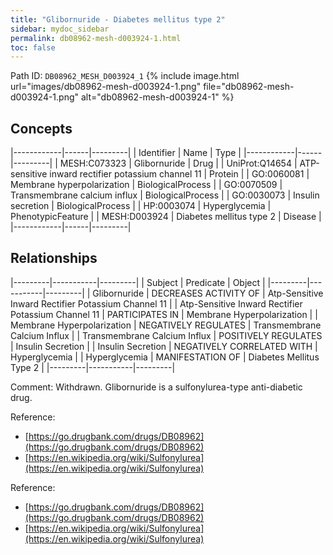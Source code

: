 ```yaml
---
title: "Glibornuride - Diabetes mellitus type 2"
sidebar: mydoc_sidebar
permalink: db08962-mesh-d003924-1.html
toc: false 
---
```



Path ID: `DB08962_MESH_D003924_1`
{% include image.html url="images/db08962-mesh-d003924-1.png" file="db08962-mesh-d003924-1.png" alt="db08962-mesh-d003924-1" %}

## Concepts

|------------|------|---------|
| Identifier | Name | Type    |
|------------|------|---------|
| MESH:C073323 | Glibornuride | Drug |
| UniProt:Q14654 | ATP-sensitive inward rectifier potassium channel 11 | Protein |
| GO:0060081 | Membrane hyperpolarization | BiologicalProcess |
| GO:0070509 | Transmembrane calcium influx | BiologicalProcess |
| GO:0030073 | Insulin secretion | BiologicalProcess |
| HP:0003074 | Hyperglycemia | PhenotypicFeature |
| MESH:D003924 | Diabetes mellitus type 2 | Disease |
|------------|------|---------|

## Relationships

|---------|-----------|---------|
| Subject | Predicate | Object  |
|---------|-----------|---------|
| Glibornuride | DECREASES ACTIVITY OF | Atp-Sensitive Inward Rectifier Potassium Channel 11 |
| Atp-Sensitive Inward Rectifier Potassium Channel 11 | PARTICIPATES IN | Membrane Hyperpolarization |
| Membrane Hyperpolarization | NEGATIVELY REGULATES | Transmembrane Calcium Influx |
| Transmembrane Calcium Influx | POSITIVELY REGULATES | Insulin Secretion |
| Insulin Secretion | NEGATIVELY CORRELATED WITH | Hyperglycemia |
| Hyperglycemia | MANIFESTATION OF | Diabetes Mellitus Type 2 |
|---------|-----------|---------|

Comment: Withdrawn. Glibornuride is a sulfonylurea-type anti-diabetic drug.

Reference: 
  - [https://go.drugbank.com/drugs/DB08962](https://go.drugbank.com/drugs/DB08962)
  - [https://en.wikipedia.org/wiki/Sulfonylurea](https://en.wikipedia.org/wiki/Sulfonylurea)

Reference: 
  - [https://go.drugbank.com/drugs/DB08962](https://go.drugbank.com/drugs/DB08962)
  - [https://en.wikipedia.org/wiki/Sulfonylurea](https://en.wikipedia.org/wiki/Sulfonylurea)
